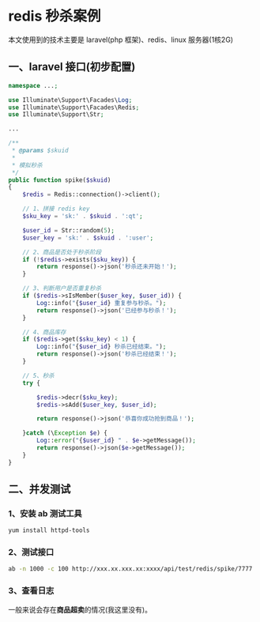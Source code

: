 # redis 秒杀案例

本文使用到的技术主要是 laravel(php 框架)、redis、linux 服务器(1核2G)

## 一、laravel 接口(初步配置)

```php
namespace ...;

use Illuminate\Support\Facades\Log;
use Illuminate\Support\Facades\Redis;
use Illuminate\Support\Str;

...

/**
 * @params $skuid
 *
 * 模拟秒杀
 */
public function spike($skuid)
{
    $redis = Redis::connection()->client();

    // 1、拼接 redis key
    $sku_key = 'sk:' . $skuid . ':qt';

    $user_id = Str::random(5);
    $user_key = 'sk:' . $skuid . ':user';

    // 2、商品是否处于秒杀阶段
    if (!$redis->exists($sku_key)) {
        return response()->json('秒杀还未开始！');
    }

    // 3、判断用户是否重复秒杀
    if ($redis->sIsMember($user_key, $user_id)) {
        Log::info("{$user_id} 重复参与秒杀。");
        return response()->json('已经参与秒杀！');
    }

    // 4、商品库存
    if ($redis->get($sku_key) < 1) {
        Log::info("{$user_id} 秒杀已经结束。");
        return response()->json('秒杀已经结束！');
    }

    // 5、秒杀
    try {

        $redis->decr($sku_key);
        $redis->sAdd($user_key, $user_id);

        return response()->json('恭喜你成功抢到商品！');

    }catch (\Exception $e) {
        Log::error("{$user_id} " . $e->getMessage());
        return response()->json($e->getMessage());
    }
}
```

## 二、并发测试

### 1、安装 ab 测试工具

```bash
yum install httpd-tools
```

### 2、测试接口

```bash
ab -n 1000 -c 100 http://xxx.xx.xxx.xx:xxxx/api/test/redis/spike/7777
```

### 3、查看日志

一般来说会存在**商品超卖**的情况(我这里没有)。

## 